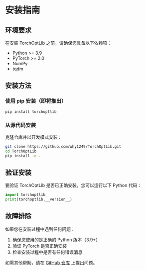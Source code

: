# 安装指南

## 环境要求

在安装 TorchOptLib 之前，请确保您具备以下依赖项：

- Python >= 3.9
- PyTorch >= 2.0
- NumPy
- tqdm

## 安装方法

### 使用 pip 安装（即将推出）

```bash
pip install torchoptlib
```

### 从源代码安装

克隆仓库并以开发模式安装：

```bash
git clone https://github.com/why1249/TorchOptLib.git
cd TorchOptLib
pip install -e .
```

## 验证安装

要验证 TorchOptLib 是否已正确安装，您可以运行以下 Python 代码：

```python
import torchoptlib
print(torchoptlib.__version__)
```

## 故障排除

如果您在安装过程中遇到任何问题：

1. 确保您使用的是正确的 Python 版本（3.9+）
2. 验证 PyTorch 是否正确安装
3. 检查安装过程中是否有任何错误消息

如需其他帮助，请在 [GitHub 仓库](https://github.com/why1249/TorchOptLib) 上提出问题。
